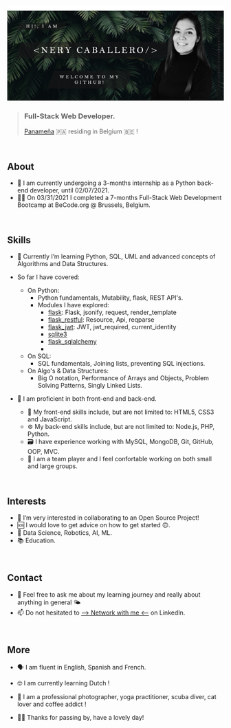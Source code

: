<img src="https://github.com/NeryCaballero/NeryCaballero/blob/main/welcome.png" >

> ### Full-Stack Web Developer.
> [Panameña](https://www.google.com/search?q=panama&oq=panama&aqs=chrome..69i57j46i39j46l2j69i60l3.1360j0j9&sourceid=chrome&ie=UTF-8) 🇵🇦  residing in Belgium 🇧🇪  !
<br>

## About

-  🤖  I am currently undergoing a 3-months internship as a Python back-end developer, until 02/07/2021.
-  👩🏻‍  On 03/31/2021 I completed a 7-months Full-Stack Web Development Bootcamp at BeCode.org @ Brussels, Belgium.

<br> 

## Skills

-  🐍  Currently I’m learning Python, SQL, UML and advanced concepts of Algorithms and Data Structures.
-  So far I have covered: 
   -  On Python: 
      -  Python fundamentals, Mutability, flask, REST API's.
      -  Modules I have explored: 
         -  [flask](https://pypi.org/project/Flask/): Flask, jsonify, request, render_template
         -  [flask_restful](https://pypi.org/project/Flask-RESTful/): Resource, Api, reqparse
         -  [flask_jwt](https://pypi.org/project/Flask-JWT/): JWT, jwt_required, current_identity
         -  [sqlite3](https://docs.python.org/3/library/sqlite3.html)
         -  [flask_sqlalchemy](https://pypi.org/project/Flask-SQLAlchemy/)
         -  
   -  On SQL: 
      -  SQL fundamentals, Joining lists, preventing SQL injections.
   -  On Algo's & Data Structures: 
      -  Big O notation, Performance of Arrays and Objects, Problem Solving Patterns, Singly Linked Lists.

-  👾  I am proficient in both front-end and back-end. 
   - 🎨  My front-end skills include, but are not limited to: HTML5, CSS3 and JavaScript.
   - ⚙️  My back-end skills include, but are not limited to: Node.js, PHP, Python.
   - 🗃  I have experience working with MySQL, MongoDB, Git, GitHub, OOP, MVC.
   - 👯‍ I am a team player and I feel confortable working on both small and large groups.
<br>

## Interests

- 📖  I’m very interested in collaborating to an Open Source Project!
- 🆘  I would love to get advice on how to get started 🙃.
- 🤖  Data Science, Robotics, AI, ML.
- 📚  Education.
<br>

## Contact

- 💬  Feel free to ask me about my learning journey and really about anything in general 🌤
- 📫  Do not hesitated to [--> Network with me <--](https://www.linkedin.com/in/nerycaballero24/) on LinkedIn. 
<br>

## More

- 🗣  I am fluent in English, Spanish and French.
- 🤓  I am currently learning Dutch !
- 📸  I am a professional photographer, yoga practitioner, scuba diver, cat lover and coffee addict !

- 🙏🏼  Thanks for passing by, have a lovely day!
